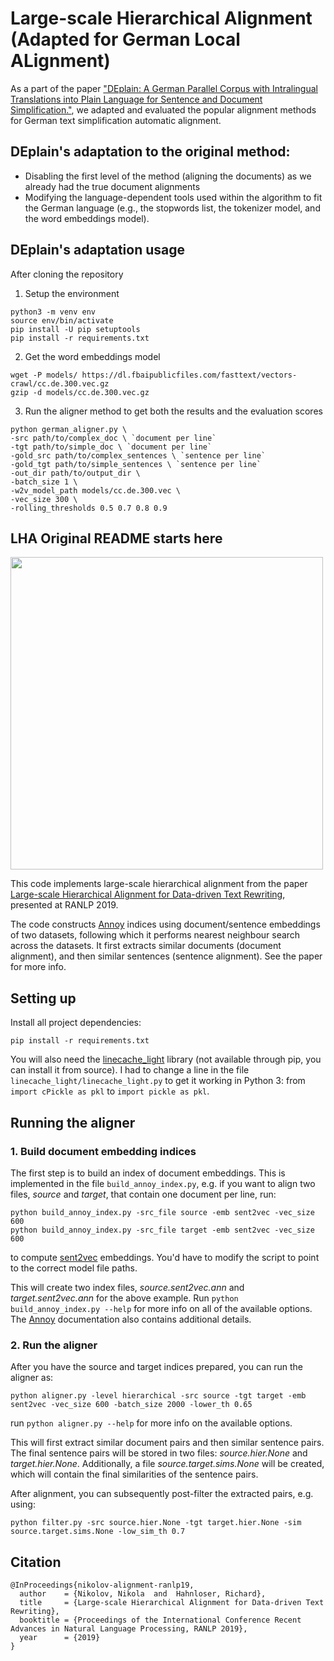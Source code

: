 # Large-scale Hierarchical Alignment (Adapted for German Local ALignment)

As a part of the paper ["DEplain: A German Parallel Corpus with Intralingual Translations into Plain Language for Sentence and Document Simplification."](https://arxiv.org/abs/2305.18939), we adapted and evaluated the popular alignment methods for German text simplification automatic alignment.

## DEplain's adaptation to the original method:

- Disabling the first level of the method (aligning the documents) as we already had the true document alignments
- Modifying the language-dependent tools used within the algorithm to fit the German language (e.g., the stopwords list, the tokenizer model, and the word embeddings model).

## DEplain's adaptation usage

After cloning the repository

1. Setup the environment
```
python3 -m venv env
source env/bin/activate
pip install -U pip setuptools
pip install -r requirements.txt
```

2. Get the word embeddings model
```
wget -P models/ https://dl.fbaipublicfiles.com/fasttext/vectors-crawl/cc.de.300.vec.gz
gzip -d models/cc.de.300.vec.gz
```

3. Run the aligner method to get both the results and the evaluation scores
```
python german_aligner.py \
-src path/to/complex_doc \ `document per line`
-tgt path/to/simple_doc \ `document per line`
-gold_src path/to/complex_sentences \ `sentence per line`
-gold_tgt path/to/simple_sentences \ `sentence per line`
-out_dir path/to/output_dir \
-batch_size 1 \
-w2v_model_path models/cc.de.300.vec \
-vec_size 300 \
-rolling_thresholds 0.5 0.7 0.8 0.9
```

## LHA Original README starts here

<!-- ![Large-scale Hierarchical Alignment](lha.png?raw=true | width=300) -->
<img src="./lha.png" width="500" >


This code implements large-scale hierarchical alignment from the paper
[Large-scale Hierarchical Alignment for Data-driven Text Rewriting](https://arxiv.org/abs/1810.08237),
presented at RANLP 2019.

The code constructs [Annoy](https://github.com/spotify/annoy) indices
using document/sentence embeddings of two datasets, following which
it performs nearest neighbour search across the datasets.
It first extracts similar documents (document
alignment), and then similar sentences (sentence alignment). See the paper
for more info.

## Setting up

Install all project dependencies:

```
pip install -r requirements.txt
```

You will also need the [linecache_light](https://github.com/Yelrose/linecache_light)
library (not available through pip, you can install it
from source). I had to change a line in the file
`linecache_light/linecache_light.py` to get it working in Python 3:
from `import cPickle as pkl` to `import pickle as pkl`.

## Running the aligner

### 1. Build document embedding indices

The first step is to build an index of document embeddings.
This is implemented in the file `build_annoy_index.py`, e.g. if you want
to align two files, *source* and *target*, that contain one document
per line, run:

```
python build_annoy_index.py -src_file source -emb sent2vec -vec_size 600
python build_annoy_index.py -src_file target -emb sent2vec -vec_size 600
```

to compute [sent2vec](https://github.com/epfml/sent2vec) embeddings.
You'd have to modify the script to point to the correct model file paths.

This will create two index files, *source.sent2vec.ann* and
*target.sent2vec.ann* for the above example. Run
`python build_annoy_index.py --help` for more info on all of the
available options. The [Annoy](https://github.com/spotify/annoy)
documentation also contains additional details.

### 2. Run the aligner

After you have the source and target indices prepared, you can run the aligner as:

```
python aligner.py -level hierarchical -src source -tgt target -emb sent2vec -vec_size 600 -batch_size 2000 -lower_th 0.65
```

run `python aligner.py --help` for more info on the available options.

This will first extract similar document pairs and then similar sentence pairs.
The final sentence pairs will be stored in two files:
*source.hier.None* and *target.hier.None*. Additionally, a file
*source.target.sims.None* will be created, which will contain the final
similarities of the sentence pairs.

After alignment, you can subsequently post-filter the extracted pairs,
e.g. using:

```
python filter.py -src source.hier.None -tgt target.hier.None -sim source.target.sims.None -low_sim_th 0.7
```

## Citation

```
@InProceedings{nikolov-alignment-ranlp19,
  author    = {Nikolov, Nikola  and  Hahnloser, Richard},
  title     = {Large-scale Hierarchical Alignment for Data-driven Text Rewriting},
  booktitle = {Proceedings of the International Conference Recent Advances in Natural Language Processing, RANLP 2019},
  year      = {2019}
}
```
